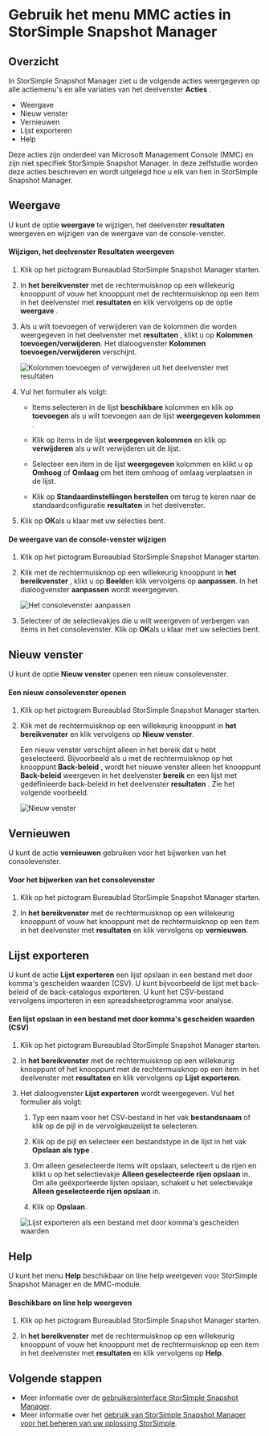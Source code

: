 <properties 
   pageTitle="MMC StorSimple Snapshot Manager menu Acties | Microsoft Azure"
   description="Beschrijft hoe u de standaardacties voor Microsoft Management Console (MMC)-menu in StorSimple Snapshot Manager."
   services="storsimple"
   documentationCenter="NA"
   authors="SharS"
   manager="carmonm"
   editor="" />
<tags 
   ms.service="storsimple"
   ms.devlang="NA"
   ms.topic="article"
   ms.tgt_pltfrm="NA"
   ms.workload="TBD"
   ms.date="04/25/2016"
   ms.author="v-sharos" />

# <a name="use-the-mmc-menu-actions-in-storsimple-snapshot-manager"></a>Gebruik het menu MMC acties in StorSimple Snapshot Manager

## <a name="overview"></a>Overzicht

In StorSimple Snapshot Manager ziet u de volgende acties weergegeven op alle actiemenu's en alle variaties van het deelvenster **Acties** . 

- Weergave
- Nieuw venster 
- Vernieuwen 
- Lijst exporteren 
- Help 

Deze acties zijn onderdeel van Microsoft Management Console (MMC) en zijn niet specifiek StorSimple Snapshot Manager. In deze zelfstudie worden deze acties beschreven en wordt uitgelegd hoe u elk van hen in StorSimple Snapshot Manager.

## <a name="view"></a>Weergave

U kunt de optie **weergave** te wijzigen, het deelvenster **resultaten** weergeven en wijzigen van de weergave van de console-venster. 

#### <a name="to-change-the-results-pane-view"></a>Wijzigen, het deelvenster Resultaten weergeven

1. Klik op het pictogram Bureaublad StorSimple Snapshot Manager starten.

2. In **het bereikvenster** met de rechtermuisknop op een willekeurig knooppunt of vouw het knooppunt met de rechtermuisknop op een item in het deelvenster met **resultaten** en klik vervolgens op de optie **weergave** . 

3. Als u wilt toevoegen of verwijderen van de kolommen die worden weergegeven in het deelvenster met **resultaten** , klikt u op **Kolommen toevoegen/verwijderen**. Het dialoogvenster **Kolommen toevoegen/verwijderen** verschijnt.

    ![Kolommen toevoegen of verwijderen uit het deelvenster met resultaten](./media/storsimple-snapshot-manager-mmc-menu/HCS_SSM_Add_remove_columns.png) 

4. Vul het formulier als volgt:

    - Items selecteren in de lijst **beschikbare** kolommen en klik op **toevoegen** als u wilt toevoegen aan de lijst **weergegeven kolommen** . 

    - Klik op items in de lijst **weergegeven kolommen** en klik op **verwijderen** als u wilt verwijderen uit de lijst. 

    - Selecteer een item in de lijst **weergegeven** kolommen en klikt u op **Omhoog** of **Omlaag** om het item omhoog of omlaag verplaatsen in de lijst. 

    - Klik op **Standaardinstellingen herstellen** om terug te keren naar de standaardconfiguratie **resultaten** in het deelvenster. 

5. Klik op **OK**als u klaar met uw selecties bent. 

#### <a name="to-change-the-console-window-view"></a>De weergave van de console-venster wijzigen

1. Klik op het pictogram Bureaublad StorSimple Snapshot Manager starten.

2. Klik met de rechtermuisknop op een willekeurig knooppunt in **het bereikvenster** , klikt u op **Beeld**en klik vervolgens op **aanpassen**. In het dialoogvenster **aanpassen** wordt weergegeven.

    ![Het consolevenster aanpassen](./media/storsimple-snapshot-manager-mmc-menu/HCS_SSM_Customize.png) 

3. Selecteer of de selectievakjes die u wilt weergeven of verbergen van items in het consolevenster. Klik op **OK**als u klaar met uw selecties bent.

## <a name="new-window-from-here"></a>Nieuw venster

U kunt de optie **Nieuw venster** openen een nieuw consolevenster.

#### <a name="to-open-a-new-console-window"></a>Een nieuw consolevenster openen

1. Klik op het pictogram Bureaublad StorSimple Snapshot Manager starten.

2. Klik met de rechtermuisknop op een willekeurig knooppunt in **het bereikvenster** en klik vervolgens op **Nieuw venster**. 

    Een nieuw venster verschijnt alleen in het bereik dat u hebt geselecteerd. Bijvoorbeeld als u met de rechtermuisknop op het knooppunt **Back-beleid** , wordt het nieuwe venster alleen het knooppunt **Back-beleid** weergeven in het deelvenster **bereik** en een lijst met gedefinieerde back-beleid in het deelvenster **resultaten** . Zie het volgende voorbeeld.

    ![Nieuw venster](./media/storsimple-snapshot-manager-mmc-menu/HCS_SSM_NewWindow.png) 
 
## <a name="refresh"></a>Vernieuwen

U kunt de actie **vernieuwen** gebruiken voor het bijwerken van het consolevenster.

#### <a name="to-update-the-console-window"></a>Voor het bijwerken van het consolevenster

1. Klik op het pictogram Bureaublad StorSimple Snapshot Manager starten.

2. In **het bereikvenster** met de rechtermuisknop op een willekeurig knooppunt of vouw het knooppunt met de rechtermuisknop op een item in het deelvenster met **resultaten** en klik vervolgens op **vernieuwen**. 

## <a name="export-list"></a>Lijst exporteren

U kunt de actie **Lijst exporteren** een lijst opslaan in een bestand met door komma's gescheiden waarden (CSV). U kunt bijvoorbeeld de lijst met back-beleid of de back-catalogus exporteren. U kunt het CSV-bestand vervolgens importeren in een spreadsheetprogramma voor analyse.

#### <a name="to-save-a-list-in-a-comma-separated-value-csv-file"></a>Een lijst opslaan in een bestand met door komma's gescheiden waarden (CSV)

1. Klik op het pictogram Bureaublad StorSimple Snapshot Manager starten. 

2. In **het bereikvenster** met de rechtermuisknop op een willekeurig knooppunt of het knooppunt met de rechtermuisknop op een item in het deelvenster met **resultaten** en klik vervolgens op **Lijst exporteren**. 

3. Het dialoogvenster **Lijst exporteren** wordt weergegeven. Vul het formulier als volgt: 

    1. Typ een naam voor het CSV-bestand in het vak **bestandsnaam** of klik op de pijl in de vervolgkeuzelijst te selecteren.

    2. Klik op de pijl en selecteer een bestandstype in de lijst in het vak **Opslaan als type** .

    3. Om alleen geselecteerde items wilt opslaan, selecteert u de rijen en klikt u op het selectievakje **Alleen geselecteerde rijen opslaan** in. Om alle geëxporteerde lijsten opslaan, schakelt u het selectievakje **Alleen geselecteerde rijen opslaan** in.

    4. Klik op **Opslaan**.

    ![Lijst exporteren als een bestand met door komma's gescheiden waarden](./media/storsimple-snapshot-manager-mmc-menu/HCS_SSM_Export_List.png) 
 
## <a name="help"></a>Help

U kunt het menu **Help** beschikbaar on line help weergeven voor StorSimple Snapshot Manager en de MMC-module.

#### <a name="to-view-available-online-help"></a>Beschikbare on line help weergeven

1. Klik op het pictogram Bureaublad StorSimple Snapshot Manager starten.

2. In **het bereikvenster** met de rechtermuisknop op een willekeurig knooppunt of vouw het knooppunt met de rechtermuisknop op een item in het deelvenster met **resultaten** en klik vervolgens op **Help**. 

## <a name="next-steps"></a>Volgende stappen

- Meer informatie over de [gebruikersinterface StorSimple Snapshot Manager](storsimple-use-snapshot-manager.md).
- Meer informatie over het [gebruik van StorSimple Snapshot Manager voor het beheren van uw oplossing StorSimple](storsimple-snapshot-manager-admin.md).
